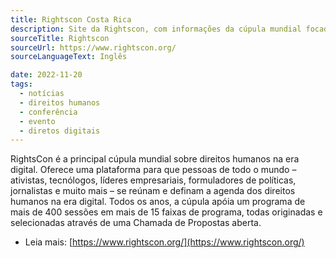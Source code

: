 ```yaml
---
title: Rightscon Costa Rica
description: Site da Rightscon, com informações da cúpula mundial focada em direitos humanos na era digital, que acontecerá na Costa Rica.
sourceTitle: Rightscon
sourceUrl: https://www.rightscon.org/
sourceLanguageText: Inglês

date: 2022-11-20
tags:
  - notícias
  - direitos humanos
  - conferência
  - evento
  - diretos digitais
---
```


RightsCon é a principal cúpula mundial sobre direitos humanos na era digital. Oferece uma plataforma para que pessoas de todo o mundo – ativistas, tecnólogos, líderes empresariais, formuladores de políticas, jornalistas e muito mais – se reúnam e definam a agenda dos direitos humanos na era digital. Todos os anos, a cúpula apóia um programa de mais de 400 sessões em mais de 15 faixas de programa, todas originadas e selecionadas através de uma Chamada de Propostas aberta.


* Leia mais: [https://www.rightscon.org/](https://www.rightscon.org/)

